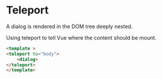 # Teleport

A dialog is rendered in the DOM tree deeply nested. 

Using teleport to tell Vue where the content should be mount.

```html
<template >
<teleport to="body">
    <dialog>
</teleport>
</template>
```